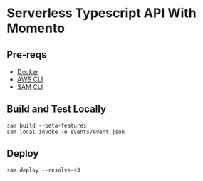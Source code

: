 # Serverless Typescript API With Momento

## Pre-reqs
* [Docker](https://docs.docker.com/engine/install/)
* [AWS CLI](https://docs.aws.amazon.com/cli/latest/userguide/getting-started-install.html)
* [SAM CLI](https://docs.aws.amazon.com/serverless-application-model/latest/developerguide/serverless-sam-cli-install.html)

## Build and Test Locally
```
sam build --beta-features
sam local invoke -e events/event.json
```

## Deploy
```
sam deploy --resolve-s3
```



